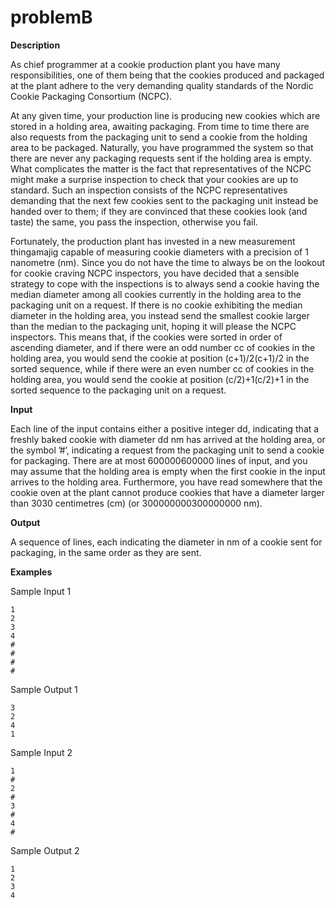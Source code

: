 # problemB

**Description**

As chief programmer at a cookie production plant you have many responsibilities, one of them being that the cookies produced and packaged at the plant adhere to the very demanding quality standards of the Nordic Cookie Packaging Consortium (NCPC).

At any given time, your production line is producing new cookies which are stored in a holding area, awaiting packaging. From time to time there are also requests from the packaging unit to send a cookie from the holding area to be packaged. Naturally, you have programmed the system so that there are never any packaging requests sent if the holding area is empty. What complicates the matter is the fact that representatives of the NCPC might make a surprise inspection to check that your cookies are up to standard. Such an inspection consists of the NCPC representatives demanding that the next few cookies sent to the packaging unit instead be handed over to them; if they are convinced that these cookies look (and taste) the same, you pass the inspection, otherwise you fail.

Fortunately, the production plant has invested in a new measurement thingamajig capable of measuring cookie diameters with a precision of 1 nanometre (nm). Since you do not have the time to always be on the lookout for cookie craving NCPC inspectors, you have decided that a sensible strategy to cope with the inspections is to always send a cookie having the median diameter among all cookies currently in the holding area to the packaging unit on a request. If there is no cookie exhibiting the median diameter in the holding area, you instead send the smallest cookie larger than the median to the packaging unit, hoping it will please the NCPC inspectors. This means that, if the cookies were sorted in order of ascending diameter, and if there were an odd number cc of cookies in the holding area, you would send the cookie at position (c+1)/2(c+1)/2 in the sorted sequence, while if there were an even number cc of cookies in the holding area, you would send the cookie at position (c/2)+1(c/2)+1 in the sorted sequence to the packaging unit on a request.

**Input**

Each line of the input contains either a positive integer dd, indicating that a freshly baked cookie with diameter dd nm has arrived at the holding area, or the symbol ’#’, indicating a request from the packaging unit to send a cookie for packaging. There are at most 600000600000 lines of input, and you may assume that the holding area is empty when the first cookie in the input arrives to the holding area. Furthermore, you have read somewhere that the cookie oven at the plant cannot produce cookies that have a diameter larger than 3030 centimetres (cm) (or 300000000300000000 nm).

**Output**

A sequence of lines, each indicating the diameter in nm of a cookie sent for packaging, in the same order as they are sent.

**Examples**

Sample Input 1
```
1
2
3
4
#
#
#
#
```
Sample Output 1
```
3
2
4
1
```
Sample Input 2
```
1
#
2
#
3
#
4
#
```
Sample Output 2
```
1
2
3
4
```